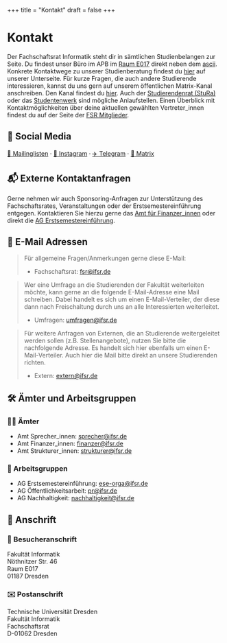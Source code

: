 +++
title = "Kontakt"
draft = false
+++

# Kontakt

Der Fachschaftsrat Informatik steht dir in sämtlichen Studienbelangen zur Seite. Du findest unser Büro im APB im [Raum E017](https://navigator.tu-dresden.de/etplan/apb/00/raum/542100.2230) direkt neben dem [ascii](https://ascii-dresden.de/). Konkrete Kontaktwege zu unserer Studienberatung findest du [hier](/studium/studienberatung) auf unserer Unterseite. Für kurze Fragen, die auch andere Studierende interessieren, kannst du uns gern auf unserem öffentlichen Matrix-Kanal anschreiben. Den Kanal findest du [hier](https://matrix.to/#/#fsr-inf-studierende:matrix.org). Auch der [Studierendenrat (StuRa)](https://www.stura.tu-dresden.de/) oder das [Studentenwerk](https://www.studentenwerk-dresden.de/) sind mögliche Anlaufstellen. Einen Überblick mit Kontaktmöglichkeiten über deine aktuellen gewählten Vertreter_innen findest du auf der Seite der [FSR Mitglieder](/about/mitglieder).

## 📱 Social Media

[📧 Mailinglisten](https://lists.ifsr.de/mailman3/lists/) · [📸 Instagram](https://instagram.com/fsr.inf) · [✈️ Telegram](https://t.me/fsr_inf) · [💬 Matrix](https://matrix.to/#/#fsr-inf-studierende:matrix.org)

## 📬 Externe Kontaktanfragen

Gerne nehmen wir auch Sponsoring-Anfragen zur Unterstützung des Fachschaftsrates, Veranstaltungen oder der Erstsemestereinführung entgegen. Kontaktieren Sie hierzu gerne das [Amt für Finanzer_innen](mailto:finanzer@ifsr.de) oder direkt die [AG Erstsemestereinführung](mailto:ese-orga@ifsr.de).

## 📧 E-Mail Adressen

> Für allgemeine Fragen/Anmerkungen gerne diese E-Mail:
> - Fachschaftsrat: [fsr@ifsr.de](mailto:fsr@ifsr.de)

> Wer eine Umfrage an die Studierenden der Fakultät weiterleiten möchte, kann gerne an die folgende E-Mail-Adresse eine Mail schreiben. Dabei handelt es sich um einen E-Mail-Verteiler, der diese dann nach Freischaltung durch uns an alle Interessierten weiterleitet.  
> - Umfragen: [umfragen@ifsr.de](mailto:umfragen@ifsr.de)

> Für weitere Anfragen von Externen, die an Studierende weitergeleitet werden sollen (z.B. Stellenangebote), nutzen Sie bitte die nachfolgende Adresse. Es handelt sich hier ebenfalls um einen E-Mail-Verteiler. Auch hier die Mail bitte direkt an unsere Studierenden richten.  
> - Extern: [extern@ifsr.de](mailto:extern@ifsr.de)

## 🛠️ Ämter und Arbeitsgruppen

### 🧑‍💼 Ämter
- Amt Sprecher_innen: [sprecher@ifsr.de](mailto:sprecher@ifsr.de)
- Amt Finanzer_innen: [finanzer@ifsr.de](mailto:finanzer@ifsr.de)
- Amt Strukturer_innen: [strukturer@ifsr.de](mailto:strukturer@ifsr.de)

### 👥 Arbeitsgruppen
- AG Erstsemestereinführung: [ese-orga@ifsr.de](mailto:ese-orga@ifsr.de)
- AG Öffentlichkeitsarbeit: [pr@ifsr.de](mailto:pr@ifsr.de)
- AG Nachhaltigkeit: [nachhaltigkeit@ifsr.de](mailto:nachhaltigkeit@ifsr.de)

## 🏢 Anschrift

### 📍 Besucheranschrift
Fakultät Informatik  
Nöthnitzer Str. 46  
Raum E017  
01187 Dresden

### ✉️ Postanschrift
Technische Universität Dresden  
Fakultät Informatik  
Fachschaftsrat  
D-01062 Dresden